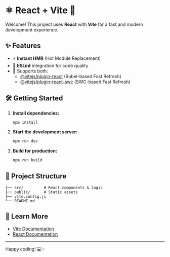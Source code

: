 # ⚛️ React + Vite 🚀

Welcome! This project uses **React** with **Vite** for a fast and modern development experience.

## ✨ Features

- ⚡️ **Instant HMR** (Hot Module Replacement)
- 🧹 **ESLint** integration for code quality
- 🔌 Supports both:
    - [@vitejs/plugin-react](https://github.com/vitejs/vite-plugin-react/blob/main/packages/plugin-react/README.md) (Babel-based Fast Refresh)
    - [@vitejs/plugin-react-swc](https://github.com/vitejs/vite-plugin-react-swc) (SWC-based Fast Refresh)

## 🛠️ Getting Started

1. **Install dependencies:**
     ```bash
     npm install
     ```
2. **Start the development server:**
     ```bash
     npm run dev
     ```
3. **Build for production:**
     ```bash
     npm run build
     ```

## 📂 Project Structure

```
├── src/         # React components & logic
├── public/      # Static assets
├── vite.config.js
└── README.md
```

## 📖 Learn More

- [Vite Documentation](https://vitejs.dev/)
- [React Documentation](https://react.dev/)

---

Happy coding! 💻✨
